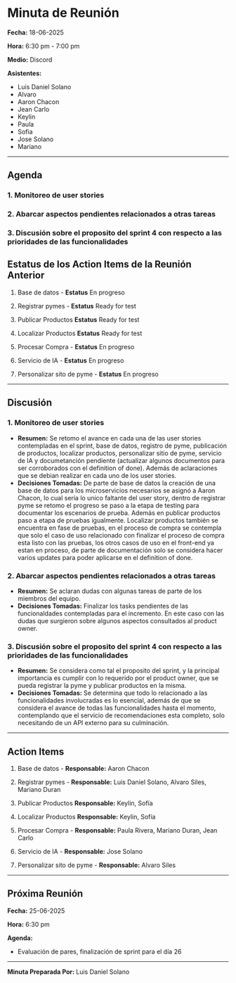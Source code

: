 # Minuta de Reunión

**Fecha:** 18-06-2025

**Hora:** 6:30 pm - 7:00 pm

**Medio:** Discord

**Asistentes:**
- Luis Daniel Solano
- Alvaro 
- Aaron Chacon
- Jean Carlo
- Keylin 
- Paula 
- Sofia 
- Jose Solano 
- Mariano 

---

## Agenda

### 1. Monitoreo de user stories 

### 2. Abarcar aspectos pendientes relacionados a otras tareas 

### 3. Discusión sobre el proposito del sprint 4 con respecto a las prioridades de las funcionalidades



## Estatus de los Action Items de la Reunión Anterior

1. Base de datos - **Estatus** En progreso

2. Registrar pymes - **Estatus** Ready for test  

3. Publicar Productos **Estatus** Ready for test 

4. Localizar Productos **Estatus** Ready for test 

5. Procesar Compra - **Estatus**  En progreso

6. Servicio de IA - **Estatus**  En progreso

7. Personalizar sito de pyme - **Estatus**  En progreso
---

## Discusión

### 1. Monitoreo de user stories 
- **Resumen:**  Se retomo el avance en cada una de las user stories contempladas en el sprint, base de datos, registro de pyme, publicación de productos, localizar productos, personalizar sitio de pyme, servicio de IA y documetanción pendiente (actualizar algunos documentos para ser corroborados con el definition of done). Además de aclaraciones que se debian realizar en cada uno de los user stories.
- **Decisiones Tomadas:** De parte de base de datos la creación de una base de datos para los microservicios necesarios se asignó a Aaron Chacon, lo cual sería lo unico faltante del user story, dentro de registrar pyme se retomo el progreso se paso a la etapa de testing para documentar los escenarios de prueba. Además en publicar productos paso a etapa de pruebas igualmente. Localizar productos también se encuentra en fase de pruebas, en el proceso de compra se contempla que solo el caso de uso relacionado con finalizar el proceso de compra esta listo con las pruebas, los otros casos de uso en el front-end ya estan en proceso, de parte de documentación solo se considera hacer varios updates para poder aplicarse en el definition of done.

### 2. Abarcar aspectos pendientes relacionados a otras tareas  
- **Resumen:**  Se aclaran dudas con algunas tareas de parte de los miembros del equipo.
- **Decisiones Tomadas:** Finalizar los tasks pendientes de las funcionaldades contempladas para el incremento. En este caso con las dudas que surgieron sobre algunos aspectos consultados al product owner.

### 3. Discusión sobre el proposito del sprint 4 con respecto a las prioridades de las funcionalidades 
- **Resumen:**  Se considera como tal el proposito del sprint, y la principal importancia es cumplir con lo requerido por el product owner, que se pueda registrar la pyme y publicar productos en la misma.
- **Decisiones Tomadas:** Se determina que todo lo relacionado a las funcionalidades involucradas es lo esencial, además de que se considera el avance de todas las funcionalidades hasta el momento, contemplando que el servicio de recomendaciones esta completo, solo necesitando de un API externo para su culminación.


---

## Action Items

1. Base de datos - **Responsable:**  Aaron Chacon

2. Registrar pymes - **Responsable:**  Luis Daniel Solano, Alvaro Siles, Mariano Duran

3. Publicar Productos **Responsable:**  Keylin, Sofía

4. Localizar Productos **Responsable:**  Keylin, Sofía

5. Procesar Compra - **Responsable:**  Paula Rivera, Mariano Duran, Jean Carlo

6. Servicio de IA - **Responsable:**  Jose Solano

7. Personalizar sito de pyme - **Responsable:**  Alvaro Siles
---

## Próxima Reunión

**Fecha:** 25-06-2025

**Hora:** 6:30 pm

**Agenda:**

- Evaluación de pares, finalización de sprint para el día 26 

---

**Minuta Preparada Por:** Luis Daniel Solano

